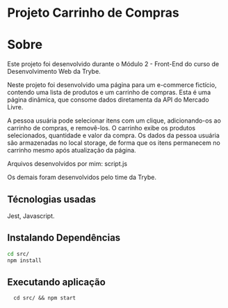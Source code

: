 # Projeto Carrinho de Compras

# Sobre
Este projeto foi desenvolvido durante o Módulo 2 - Front-End do curso de Desenvolvimento Web da Trybe. 

Neste projeto foi desenvolvido uma página para um e-commerce fictício, contendo uma lista de produtos e um carrinho de compras. Esta é uma página dinâmica, que consome dados diretamenta da API do Mercado Livre.

A pessoa usuária pode selecionar itens com um clique, adicionando-os ao carrinho de compras, e removê-los. O carrinho exibe os produtos selecionados, quantidade e valor da compra. Os dados da pessoa usuária são armazenadas no local storage, de forma que os itens permanecem no carrinho mesmo após atualização da página.

Arquivos desenvolvidos por mim: script.js

Os demais foram desenvolvidos pelo time da Trybe.

## Técnologias usadas

Jest, Javascript.

## Instalando Dependências

```bash
cd src/
npm install
``` 

## Executando aplicação

  ```
    cd src/ && npm start
  ```
